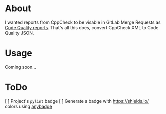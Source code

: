 
# About

I wanted reports from CppCheck to be visable in GitLab Merge Requests as [Code
Quality reports](https://docs.gitlab.com/ee/user/project/merge_requests/code_quality.html#implementing-a-custom-tool).
That's all this does, convert CppCheck XML to Code Quality JSON.

# Usage

Coming soon...

# ToDo

[ ] Project's `pylint` badge
[ ] Generate a badge with https://shields.io/ colors using [anybadge](https://pypi.org/project/anybadge/)